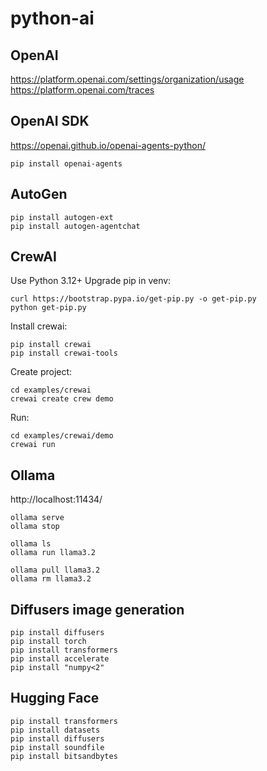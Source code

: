 # python-ai

## OpenAI

https://platform.openai.com/settings/organization/usage
https://platform.openai.com/traces

## OpenAI SDK

https://openai.github.io/openai-agents-python/
```
pip install openai-agents
```

## AutoGen
```
pip install autogen-ext
pip install autogen-agentchat
```

## CrewAI
Use Python 3.12+
Upgrade pip in venv:
```
curl https://bootstrap.pypa.io/get-pip.py -o get-pip.py
python get-pip.py
```
Install crewai:
```
pip install crewai
pip install crewai-tools
```
Create project:
```
cd examples/crewai
crewai create crew demo
```

Run:
```
cd examples/crewai/demo
crewai run
```

## Ollama

http://localhost:11434/

```
ollama serve
ollama stop

ollama ls
ollama run llama3.2

ollama pull llama3.2
ollama rm llama3.2
```

## Diffusers image generation
```
pip install diffusers
pip install torch
pip install transformers
pip install accelerate
pip install "numpy<2"
```

## Hugging Face
```
pip install transformers
pip install datasets
pip install diffusers
pip install soundfile
pip install bitsandbytes
```